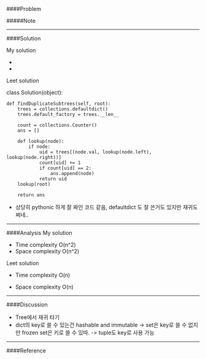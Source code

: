 ####Problem


#####Note

- - -
####Solution
  
My solution

- 
-

Leet solution

class Solution(object):
    
    
    def findDuplicateSubtrees(self, root):
        trees = collections.defaultdict()
        trees.default_factory = trees.__len__

        count = collections.Counter()
        ans = []
        
        def lookup(node):
            if node:
                uid = trees[(node.val, lookup(node.left), lookup(node.right))]
                count[uid] += 1
                if count[uid] == 2:
                    ans.append(node)
                return uid
        lookup(root)

        return ans



- 상당히 pythonic 하게 잘 짜인 코드 같음, defaultdict 도 잘 쓴거도 있지만 재귀도 쩌네.. 


- - - 
####Analysis
My solution

- Time complexity
O(n^2)
- Space complexity
O(n^2)

Leet solution

- Time complexity
O(n)

- Space complexity
O(n)


- - -
####Discussion

 - Tree에서 재귀 타기
 - dict의 key로 쓸 수 있는건 hashable and  immutable 
    -> set은 key로 쓸 수 없지만 frozen set은 키로 쓸 수 있따.
    -> tuple도 key로 사용 가능 
    

- - -
####Reference